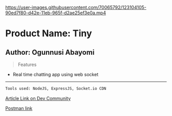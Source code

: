 

https://user-images.githubusercontent.com/70065792/123104105-90ed7f80-d42e-11eb-965f-d2ae25ef3e0a.mp4

# Product Name: Tiny

## Author: Ogunnusi Abayomi

> Features
* Real time chatting app using web socket
---

```html
Tools used: NodeJS, ExpressJS, Socket.io CDN
```
[Article Link on Dev Community](https://dev.to/drsimplegraffiti/chat-app-using-socket-io-1hp0)

[Postman link](https://documenter.getpostman.com/view/15544476/TzecE5ze)
<!-- [testing](http://localhost:3000) -->
